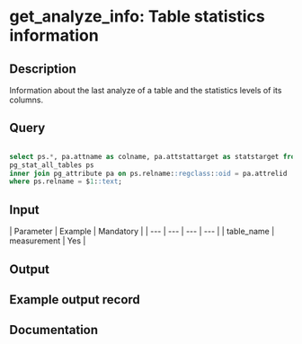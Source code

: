 
# get_analyze_info: Table statistics information

## Description
Information about the last analyze of a table and the statistics levels of its columns.
## Query


```sql

select ps.*, pa.attname as colname, pa.attstattarget as statstarget from
pg_stat_all_tables ps 
inner join pg_attribute pa on ps.relname::regclass::oid = pa.attrelid
where ps.relname = $1::text; 

```

## Input

|  Parameter |  Example |  Mandatory | 
| --- | --- | --- | --- |
|  table_name |  measurement |  Yes | 

## Output


## Example output record


## Documentation
